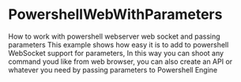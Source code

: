 # PowershellWebWithParameters
How to work with powershell webserver web socket and passing parameters
This example shows how easy it is to add to powershell WebSocket support for parameters,
In this way you can shoot any command youd like from web browser,
you can also create an API or whatever you need by passing parameters to Powershell Engine
